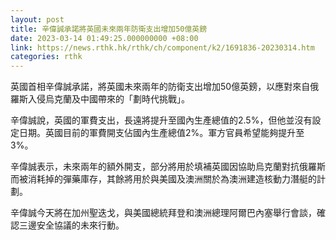 ```yaml
---
layout: post
title: 辛偉誠承諾將英國未來兩年防衛支出增加50億英鎊
date: 2023-03-14 01:49:25.000000000 +08:00
link: https://news.rthk.hk/rthk/ch/component/k2/1691836-20230314.htm
categories: rthk
---
```


英國首相辛偉誠承諾，將英國未來兩年的防衛支出增加50億英鎊，以應對來自俄羅斯入侵烏克蘭及中國帶來的「劃時代挑戰」。

辛偉誠說，英國的軍費支出，長遠將提升至國內生產總值的2.5%，但他並沒有設定日期。英國目前的軍費開支佔國內生產總值2%。軍方官員希望能夠提升至3%。

辛偉誠表示，未來兩年的額外開支，部分將用於填補英國因協助烏克蘭對抗俄羅斯而被消耗掉的彈藥庫存，其餘將用於與美國及澳洲關於為澳洲建造核動力潛艇的計劃。

辛偉誠今天將在加州聖迭戈，與美國總統拜登和澳洲總理阿爾巴內塞舉行會談，確認三邊安全協議的未來行動。
